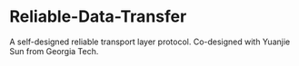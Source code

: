 # Reliable-Data-Transfer
A self-designed reliable transport layer protocol.
Co-designed with Yuanjie Sun from Georgia Tech.
